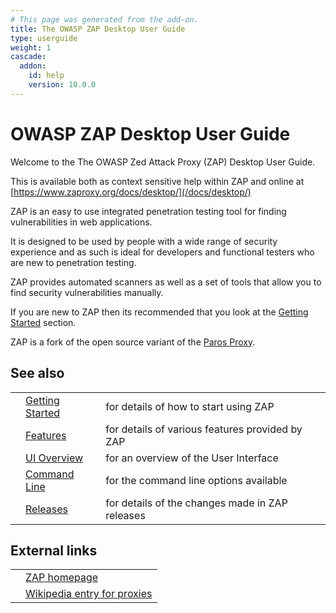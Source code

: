 ```yaml
---
# This page was generated from the add-on.
title: The OWASP ZAP Desktop User Guide
type: userguide
weight: 1
cascade:
  addon:
    id: help
    version: 10.0.0
---
```


# OWASP ZAP Desktop User Guide

Welcome to the The OWASP Zed Attack Proxy (ZAP) Desktop User Guide.  

This is available both as context sensitive help within ZAP and online at
[https://www.zaproxy.org/docs/desktop/](/docs/desktop/)

ZAP is an easy to use integrated penetration testing tool for finding vulnerabilities in web applications.

It is designed to be used by people with a wide range of security experience and as such is ideal for
developers and functional testers who are new to penetration testing.

ZAP provides automated scanners as well as a set of tools that allow you to find security vulnerabilities manually.

If you are new to ZAP then its recommended that you look at the [Getting Started](/docs/desktop/start/) section.

ZAP is a fork of the open source variant of the [Paros Proxy](/docs/desktop/paros/).

## See also

|   |                                           |                                                 |
|---|-------------------------------------------|-------------------------------------------------|
|   | [Getting Started](/docs/desktop/start/)   | for details of how to start using ZAP           |
|   | [Features](/docs/desktop/start/features/) | for details of various features provided by ZAP |
|   | [UI Overview](/docs/desktop/ui/)          | for an overview of the User Interface           |
|   | [Command Line](/docs/desktop/cmdline/)    | for the command line options available          |
|   | [Releases](/docs/desktop/releases/)       | for details of the changes made in ZAP releases |

## External links

|   |                                                                           |
|---|---------------------------------------------------------------------------|
|   | [ZAP homepage](https://www.owasp.org/index.php/ZAP)                       |
|   | [Wikipedia entry for proxies](https://en.wikipedia.org/wiki/Proxy_server) |
